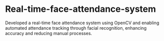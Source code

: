 # Real-time-face-attendance-system
Developed a real-time face attendance system using OpenCV and enabling automated attendance tracking through facial recognition, enhancing accuracy and reducing manual processes.
